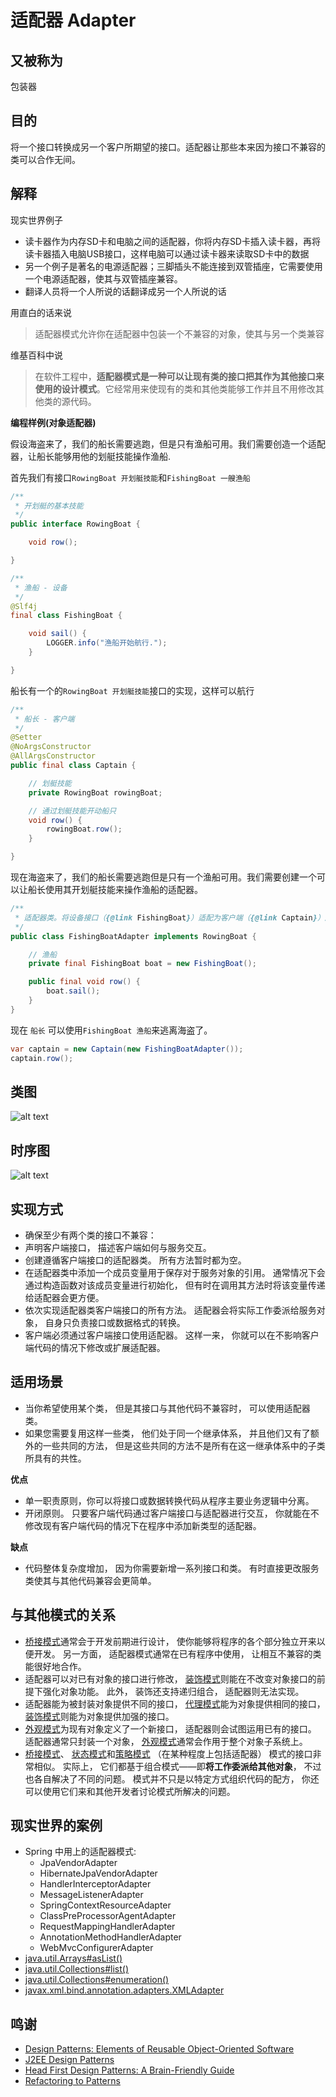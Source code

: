 # 适配器 Adapter

## 又被称为
包装器

## 目的
将一个接口转换成另一个客户所期望的接口。适配器让那些本来因为接口不兼容的类可以合作无间。

## 解释

现实世界例子
>
* 读卡器作为内存SD卡和电脑之间的适配器，你将内存SD卡插入读卡器，再将读卡器插入电脑USB接口，这样电脑可以通过读卡器来读取SD卡中的数据
* 另一个例子是著名的电源适配器；三脚插头不能连接到双管插座，它需要使用一个电源适配器，使其与双管插座兼容。
* 翻译人员将一个人所说的话翻译成另一个人所说的话

用直白的话来说

> 适配器模式允许你在适配器中包装一个不兼容的对象，使其与另一个类兼容

维基百科中说

> 在软件工程中，**适配器模式是一种可以让现有类的接口把其作为其他接口来使用的设计模式**。它经常用来使现有的类和其他类能够工作并且不用修改其他类的源代码。

**编程样例(对象适配器)**

假设海盗来了，我们的船长需要逃跑，但是只有渔船可用。我们需要创造一个适配器，让船长能够用他的划艇技能操作渔船.

首先我们有接口`RowingBoat 开划艇技能`和`FishingBoat 一艘渔船`

```java
/**
 * 开划艇的基本技能
 */
public interface RowingBoat {

    void row();

}

/**
 * 渔船 - 设备
 */
@Slf4j
final class FishingBoat {

    void sail() {
        LOGGER.info("渔船开始航行.");
    }

}
```
船长有一个的`RowingBoat 开划艇技能`接口的实现，这样可以航行

```java
/**
 * 船长 - 客户端
 */
@Setter
@NoArgsConstructor
@AllArgsConstructor
public final class Captain {

    // 划艇技能
    private RowingBoat rowingBoat;

    // 通过划艇技能开动船只
    void row() {
        rowingBoat.row();
    }

}
```

现在海盗来了，我们的船长需要逃跑但是只有一个渔船可用。我们需要创建一个可以让船长使用其开划艇技能来操作渔船的适配器。

```java
/**
 * 适配器类。将设备接口（{@link FishingBoat}）适配为客户端（{@link Captain}）所期望的{@link RowingBoat}接口。
 */
public class FishingBoatAdapter implements RowingBoat {

    // 渔船
    private final FishingBoat boat = new FishingBoat();

    public final void row() {
        boat.sail();
    }
}

```

现在 `船长` 可以使用`FishingBoat 渔船`来逃离海盗了。

```java
var captain = new Captain(new FishingBoatAdapter());
captain.row();
```

## 类图
![alt text](./src/main/resources/uml/adapter.urm.png "Adapter class diagram")

## 时序图

![alt text](./src/main/resources/puml/Adapter.png)

## 实现方式

* 确保至少有两个类的接口不兼容：
* 声明客户端接口， 描述客户端如何与服务交互。
* 创建遵循客户端接口的适配器类。 所有方法暂时都为空。
* 在适配器类中添加一个成员变量用于保存对于服务对象的引用。 通常情况下会通过构造函数对该成员变量进行初始化， 但有时在调用其方法时将该变量传递给适配器会更方便。
* 依次实现适配器类客户端接口的所有方法。 适配器会将实际工作委派给服务对象， 自身只负责接口或数据格式的转换。
* 客户端必须通过客户端接口使用适配器。 这样一来， 你就可以在不影响客户端代码的情况下修改或扩展适配器。

## 适用场景

* 当你希望使用某个类， 但是其接口与其他代码不兼容时， 可以使用适配器类。
* 如果您需要复用这样一些类， 他们处于同一个继承体系， 并且他们又有了额外的一些共同的方法， 但是这些共同的方法不是所有在这一继承体系中的子类所具有的共性。

**优点**

* 单一职责原则，你可以将接口或数据转换代码从程序主要业务逻辑中分离。
* 开闭原则。 只要客户端代码通过客户端接口与适配器进行交互， 你就能在不修改现有客户端代码的情况下在程序中添加新类型的适配器。

**缺点**

* 代码整体复杂度增加， 因为你需要新增一系列接口和类。 有时直接更改服务类使其与其他代码兼容会更简单。

## 与其他模式的关系

* [桥接模式](Bridge)通常会于开发前期进行设计， 使你能够将程序的各个部分独立开来以便开发。 另一方面， 适配器模式通常在已有程序中使用， 让相互不兼容的类能很好地合作。
* 适配器可以对已有对象的接口进行修改， [装饰模式](Decorator)则能在不改变对象接口的前提下强化对象功能。 此外， 装饰还支持递归组合， 适配器则无法实现。
* 适配器能为被封装对象提供不同的接口， [代理模式](Proxy)能为对象提供相同的接口， [装饰模式](Decorator)则能为对象提供加强的接口。
* [外观模式](Facade)为现有对象定义了一个新接口， 适配器则会试图运用已有的接口。 适配器通常只封装一个对象， [外观模式](Facade)通常会作用于整个对象子系统上。
* [桥接模式](Bridge)、 [状态模式](State)和[策略模式](Strategy) （在某种程度上包括适配器） 模式的接口非常相似。 实际上， 它们都基于组合模式——即**将工作委派给其他对象**， 不过也各自解决了不同的问题。 模式并不只是以特定方式组织代码的配方， 你还可以使用它们来和其他开发者讨论模式所解决的问题。

## 现实世界的案例

* Spring 中用上的适配器模式:
  * JpaVendorAdapter
  * HibernateJpaVendorAdapter
  * HandlerInterceptorAdapter
  * MessageListenerAdapter
  * SpringContextResourceAdapter
  * ClassPreProcessorAgentAdapter
  * RequestMappingHandlerAdapter
  * AnnotationMethodHandlerAdapter
  * WebMvcConfigurerAdapter
* [java.util.Arrays#asList()](http://docs.oracle.com/javase/8/docs/api/java/util/Arrays.html#asList%28T...%29)
* [java.util.Collections#list()](https://docs.oracle.com/javase/8/docs/api/java/util/Collections.html#list-java.util.Enumeration-)
* [java.util.Collections#enumeration()](https://docs.oracle.com/javase/8/docs/api/java/util/Collections.html#enumeration-java.util.Collection-)
* [javax.xml.bind.annotation.adapters.XMLAdapter](http://docs.oracle.com/javase/8/docs/api/javax/xml/bind/annotation/adapters/XmlAdapter.html#marshal-BoundType-)


## 鸣谢

* [Design Patterns: Elements of Reusable Object-Oriented Software](https://www.amazon.com/gp/product/0201633612/ref=as_li_tl?ie=UTF8&camp=1789&creative=9325&creativeASIN=0201633612&linkCode=as2&tag=javadesignpat-20&linkId=675d49790ce11db99d90bde47f1aeb59)
* [J2EE Design Patterns](https://www.amazon.com/gp/product/0596004273/ref=as_li_tl?ie=UTF8&camp=1789&creative=9325&creativeASIN=0596004273&linkCode=as2&tag=javadesignpat-20&linkId=48d37c67fb3d845b802fa9b619ad8f31)
* [Head First Design Patterns: A Brain-Friendly Guide](https://www.amazon.com/gp/product/0596007124/ref=as_li_tl?ie=UTF8&camp=1789&creative=9325&creativeASIN=0596007124&linkCode=as2&tag=javadesignpat-20&linkId=6b8b6eea86021af6c8e3cd3fc382cb5b)
* [Refactoring to Patterns](https://www.amazon.com/gp/product/0321213351/ref=as_li_tl?ie=UTF8&camp=1789&creative=9325&creativeASIN=0321213351&linkCode=as2&tag=javadesignpat-20&linkId=2a76fcb387234bc71b1c61150b3cc3a7)

```

```
